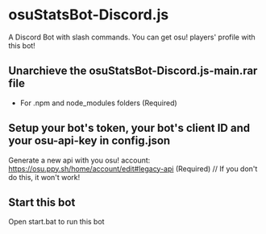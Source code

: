 # osuStatsBot-Discord.js
A Discord Bot with slash commands. You can get osu! players' profile with this bot!

## Unarchieve the osuStatsBot-Discord.js-main.rar file
- For .npm and node_modules folders (Required)

## Setup your bot's token, your bot's client ID and your osu-api-key in config.json
Generate a new api with you osu! account: https://osu.ppy.sh/home/account/edit#legacy-api (Required)
// If you don't do this, it won't work!

## Start this bot
Open start.bat to run this bot
